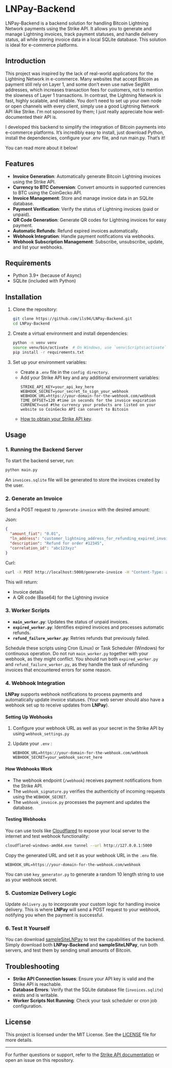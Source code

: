 # LNPay-Backend

LNPay-Backend is a backend solution for handling Bitcoin Lightning Network payments using the Strike API. It allows you to generate and manage Lightning invoices, track payment statuses, and handle delivery status, all while storing invoice data in a local SQLite database. This solution is ideal for e-commerce platforms.

## Introduction

This project was inspired by the lack of real-world applications for the Lightning Network in e-commerce. Many websites that accept Bitcoin as payment still rely on Layer 1, and some don’t even use native SegWit addresses, which increases transaction fees for customers, not to mention the slowness of Layer 1 transactions. In contrast, the Lightning Network is fast, highly scalable, and reliable. You don’t need to set up your own node or open channels with every client, simply use a good Lightning Network API like Strike. I'm not sponsored by them; I just really appreciate how well-documented their API is.

I developed this backend to simplify the integration of Bitcoin payments into e-commerce platforms. It’s incredibly easy to install, just download Python, install the dependencies, configure your .env file, and run main.py. That’s it!

You can read more about it below!

## Features

- **Invoice Generation**: Automatically generate Bitcoin Lightning invoices using the Strike API.
- **Currency to BTC Conversion**: Convert amounts in supported currencies to BTC using the CoinGecko API.
- **Invoice Management**: Store and manage invoice data in an SQLite database.
- **Payment Verification**: Verify the status of Lightning invoices (paid or unpaid).
- **QR Code Generation**: Generate QR codes for Lightning invoices for easy payment.
- **Automatic Refunds**: Refund expired invoices automatically.
- **Webhook Integration**: Handle payment notifications via webhooks.
- **Webhook Subscription Management**: Subscribe, unsubscribe, update, and list your webhooks.

## Requirements

- Python 3.9+ (because of Async)
- SQLite (included with Python)

## Installation

1. Clone the repository:
   ```bash
   git clone https://github.com/ils94/LNPay-Backend.git
   cd LNPay-Backend
   ```

2. Create a virtual environment and install dependencies:
   ```bash
   python -m venv venv
   source venv/bin/activate  # On Windows, use `venv\Scripts\activate`
   pip install -r requirements.txt
   ```

3. Set up your environment variables:
   - Create a `.env` file in the `config directory`.
   - Add your Strike API key and any additional environment variables:
     ```env
     STRIKE_API_KEY=your_api_key_here
     WEBHOOK_SECRET=your_secret_to_sign_your_webhook
     WEBHOOK_URL=https://your-domain-for-the-webhook.com/webhook
     TIME_OFFSET=120 #time in seconds for the invoice expiration
     CURRENCY=usd #the currency your products are listed on your website so CoinGecko API can convert to Bitcoin
     ```
   - [How to obtain your Strike API key](https://docs.strike.me/).

## Usage

### 1. Running the Backend Server
To start the backend server, run:
```bash
python main.py
```
An `invoices.sqlite` file will be generated to store the invoices created by the user.

### 2. Generate an Invoice
Send a POST request to `/generate-invoice` with the desired amount:

Json:
```json
{
  "amount_fiat": "0.01",
  "ln_address": "customer_lightning_address_for_refunding_expired_invoice",
  "description": "Refund for order #12345",
  "correlation_id": "abc123xyz"
}
```

Curl:
```bash
curl -X POST http://localhost:5000/generate-invoice -H "Content-Type: application/json" -d "{\"amount_fiat\": \"0.01\", \"ln_address\": \"customerlightningaddressforrefundactions\", \"description\": \"Refund for order #12345\", \"correlation_id\": \"abc123xyz\"}"
```

This will return:
- Invoice details
- A QR code (Base64) for the Lightning invoice

### 3. Worker Scripts

- **`main_worker.py`**: Updates the status of unpaid invoices.
- **`expired_worker.py`**: Identifies expired invoices and processes automatic refunds.
- **`refund_failure_worker.py`**: Retries refunds that previously failed.

Schedule these scripts using Cron (Linux) or Task Scheduler (Windows) for continuous operation. Do not run `main_worker.py` together with your webhook, as they might conflict. You should run both `expired_worker.py` and `refund_failure_worker.py`, as they handle the task of refunding invoices that encountered errors for some reason.

### 4. Webhook Integration
**LNPay** supports webhook notifications to process payments and automatically update invoice statuses. (Your web server should also have a webhook set up to receive updates from **LNPay**).

#### Setting Up Webhooks
1. Configure your webhook URL as well as your secret in the Strike API by using `webhook_settings.py`

2. Update your `.env` :
   ```env
   WEBHOOK_URL=https://your-domain-for-the-webhook.com/webhook
   WEBHOOK_SECRET=your_webhook_secret_here
   ```

#### How Webhooks Work
- The webhook endpoint (`/webhook`) receives payment notifications from the Strike API.
- The `webhook_signature.py` verifies the authenticity of incoming requests using the `WEBHOOK_SECRET`.
- The `webhook_invoice.py` processes the payment and updates the database.

#### Testing Webhooks
You can use tools like [Cloudflared](https://developers.cloudflare.com/cloudflare-one/connections/connect-networks/downloads/) to expose your local server to the internet and test webhook functionality:

```bash
cloudflared-windows-amd64.exe tunnel --url http://127.0.0.1:5000
```

Copy the generated URL and set it as your webhook URL in the `.env` file.

```env
WEBHOOK_URL=https://your-domain-for-the-webhook.com/webhook
```

You can use `key_generator.py` to generate a random 10 length string to use as your webhook secret.

### 5. Customize Delivery Logic

Update `delivery.py` to incorporate your custom logic for handling invoice delivery. This is where **LNPay** will send a POST request to your webhook, notifying you when the payment is successful.

### 6. Test It Yourself

You can download [sampleSiteLNPay](https://github.com/ils94/sampleSiteLNPay) to test the capabilities of the backend. Simply download both **LNPay-Backend** and **sampleSiteLNPay**, run both servers, and test them by sending small amounts of Bitcoin.

## Troubleshooting

- **Strike API Connection Issues**: Ensure your API key is valid and the Strike API is reachable.
- **Database Errors**: Verify that the SQLite database file (`invoices.sqlite`) exists and is writable.
- **Worker Scripts Not Running**: Check your task scheduler or cron job configuration.

## License
This project is licensed under the MIT License. See the [LICENSE](LICENSE) file for more details.

---

For further questions or support, refer to the [Strike API documentation](https://docs.strike.me/) or open an issue on this repository.


